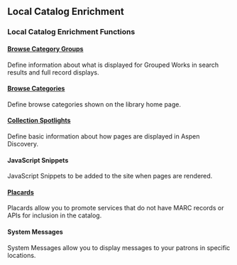 ## Local Catalog Enrichment

### Local Catalog Enrichment Functions

#### [Browse Category Groups](/Admin/HelpManual?page=Browse-Category-Groups)
Define information about what is displayed for Grouped Works in search results and full record displays.
#### [Browse Categories](/Admin/HelpManual?page=Browse-Categories)
Define browse categories shown on the library home page.
#### [Collection Spotlights](/Admin/HelpManual?page=Collection-Spotlights)
Define basic information about how pages are displayed in Aspen Discovery.
#### JavaScript Snippets
JavaScript Snippets to be added to the site when pages are rendered.
#### [Placards](/Admin/HelpManual?page=Placards)
Placards allow you to promote services that do not have MARC records or APIs for inclusion in the catalog.
#### System Messages
System Messages allow you to display messages to your patrons in specific locations.

